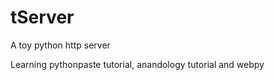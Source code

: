tServer
=======

A toy python http server

Learning pythonpaste tutorial, anandology tutorial and webpy
